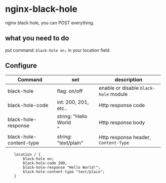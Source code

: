 # nginx-black-hole
nginx black hole, you can POST everything.

## what you need to do

put command: `black-hole on;` in your location field.

## Configure

| Command | set | description |
| -- | -- | -- |
| black-hole | flag: on/off | enable or disable `black-hole` module |
| black-hole-code | int: 200, 201, etc.. | Http response code |
| black-hole-response | string: "Hello World<br> " | Http response body |
| black-hole-content-type | string: "text/plain" | Http response header, `Content-Type` |


```
    location / {
        black-hole on;
        black-hole-code 200;
        black-hole-response "Hello World!";
        black-hole-content-type "text/plain";
    }
```

